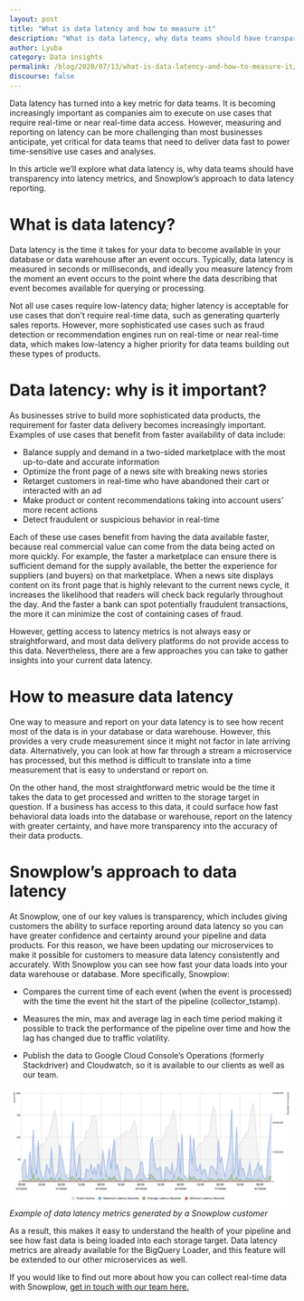 ```yaml
---
layout: post
title: "What is data latency and how to measure it"
description: "What is data latency, why data teams should have transparency into latency metrics, and Snowplow’s approach to data latency reporting."
author: Lyuba
category: Data insights
permalink: /blog/2020/07/13/what-is-data-latency-and-how-to-measure-it/
discourse: false
---
```



Data latency has turned into a key metric for data teams. It is becoming increasingly important as companies aim to execute on use cases that require real-time or near real-time data access. However, measuring and reporting on latency can be more challenging than most businesses anticipate, yet critical for data teams that need to deliver data fast to power time-sensitive use cases and analyses. 

In this article we’ll explore what data latency is, why data teams should have transparency into latency metrics, and Snowplow’s approach to data latency reporting.


# What is data latency? 

Data latency is the time it takes for your data to become available in your database or data warehouse after an event occurs. Typically, data latency is measured in seconds or milliseconds, and ideally you measure latency from the moment an event occurs to the point where the data describing that event becomes available for querying or processing. 

Not all use cases require low-latency data; higher latency is acceptable for use cases that don’t require real-time data, such as generating quarterly sales reports. However, more sophisticated use cases such as fraud detection or recommendation engines run on real-time or near real-time data, which makes low-latency a higher priority for data teams building out these types of products.


# Data latency: why is it important?

 

As businesses strive to build more sophisticated data products, the requirement for faster data delivery becomes increasingly important. Examples of use cases that benefit from faster availability of data include:

 



*   Balance supply and demand in a two-sided marketplace with the most up-to-date and accurate information 
*   Optimize the front page of a news site with breaking news stories
*   Retarget customers in real-time who have abandoned their cart or interacted with an ad
*   Make product or content recommendations taking into account users’ more recent actions
*   Detect fraudulent or suspicious behavior in real-time

 

Each of these use cases benefit from having the data available faster, because real commercial value can come from the data being acted on more quickly. For example, the faster a marketplace can ensure there is sufficient demand for the supply available, the better the experience for suppliers (and buyers) on that marketplace. When a news site displays content on its front page that is highly relevant to the current news cycle, it increases the likelihood that readers will check back regularly throughout the day. And the faster a bank can spot potentially fraudulent transactions, the more it can minimize the cost of containing cases of fraud.

 

However, getting access to latency metrics is not always easy or straightforward, and most data delivery platforms do not provide access to this data. Nevertheless, there are a few approaches you can take to gather insights into your current data latency. 


# How to measure data latency

 

One way to measure and report on your data latency is to see how recent most of the data is in your database or data warehouse. However, this provides a very crude measurement since it might not factor in late arriving data. Alternatively, you can look at how far through a stream a microservice has processed, but this method is difficult to translate into a time measurement that is easy to understand or report on.  

On the other hand, the most straightforward metric would be the time it takes the data to get processed and written to the storage target in question. If a business has access to this data, it could surface how fast behavioral data loads into the database or warehouse, report on the latency with greater certainty, and have more transparency into the accuracy of their data products. 


# Snowplow’s approach to data latency

 

At Snowplow, one of our key values is transparency, which includes giving customers the ability to surface reporting around data latency so you can have greater confidence and certainty around your pipeline and data products. For this reason, we have been updating our microservices to make it possible for customers to measure data latency consistently and accurately. With Snowplow you can see how fast your data loads into your data warehouse or database. More specifically, Snowplow:

 



*   Compares the current time of each event (when the event is processed) with the time the event hit the start of the pipeline (collector_tstamp).

 



*   Measures the min, max and average lag in each time period making it possible to track the performance of the pipeline over time and how the lag has changed due to traffic volatility.
*   Publish the data to Google Cloud Console’s Operations (formerly Stackdriver) and Cloudwatch, so it is available to our clients as well as our team.

     



![Measuring data latency](/assets/img/blog/2020/07/measuring-data-latency.png)
<span class="image-text-description">*Example of data latency metrics generated by a Snowplow customer*</span>

As a result, this makes it easy to understand the health of your pipeline and see how fast data is being loaded into each storage target. Data latency metrics are already available for the BigQuery Loader, and this feature will be extended to our other microservices as well.  

If you would like to find out more about how you can collect real-time data with Snowplow, [get in touch with our team here.](https://snowplowanalytics.com/get-started/)

